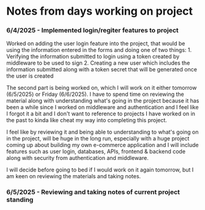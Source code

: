 # Notes from days working on project

### 6/4/2025 - Implemented login/regiter features to project
Worked on adding the user login feature into the project, that would be using the information entered in the forms and doing one of two things:
    1. Verifying the information submitted to login using a token created by middleware to be used to sign
    2. Creating a new user which includes the information submitted along with a token secret that will be generated once the user is created

The second part is being worked on, which I will work on it either tomorrow (6/5/2025) or Friday (6/6/2025). I have to spend time on reviewing the material along with understanding what's going in the project because it has been a while since I worked on middleware and authentication and I feel like I forgot it a bit and I don't want to reference to projects I have worked on in the past to kinda like cheat my way into completing this project.

I feel like by reviewing it and being able to understanding to what's going on in the project, will be huge in the long run, especially with a huge project coming up about building my own e-commerce application and I will include features such as user login, databases, APIs, frontend & backend code along with security from authentication and middleware.

I will decide before going to bed if I would work on it again tomorrow, but I am keen on reviewing the materials and taking notes.

### 6/5/2025 - Reviewing and taking notes of current project standing